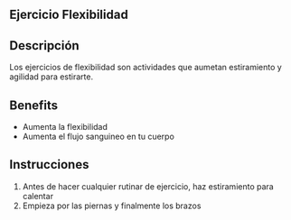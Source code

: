 ## Ejercicio Flexibilidad

## Descripción
Los ejercicios de flexibilidad son actividades que aumetan estiramiento y agilidad para estirarte.

## Benefits
- Aumenta la flexibilidad
- Aumenta el flujo sanguineo en tu cuerpo

## Instrucciones
1. Antes de hacer cualquier rutinar de ejercicio, haz estiramiento para calentar
2. Empieza por las piernas y finalmente los brazos

